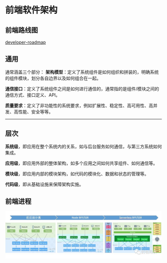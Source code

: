 # 前端软件架构

## 前端路线图
[developer-roadmap](https://github.com/goodjack/developer-roadmap-chinese)

## 通用
通常涵盖三个部分：
**架构模型**：定义了系统组件是如何组织和拼装的，明确系统的组件模块，划分各自边界以及如何组合在一起。

**通信接口**：定义了系统组件之间是如何进行通信的，通常指的是组件/模块之间的通信方式、接口定义、API。

**质量要求**：定义了非功能性的系统要求，例如扩展性、稳定性、高可用性、高并发、高性能、安全等等。

---

## 层次
**系统级**，即应用在整个系统内的关系，如与后台服务如何通信，与第三方系统如何集成。

**应用级**，即应用外部的整体架构，如多个应用之间如何共享组件、如何通信等。

**模块级**，即应用内部的模块架构，如代码的模块化、数据和状态的管理等。

**代码级**，即从基础设施来保障架构实施。

## 前端进程
![前端进程](./前端进程.jpeg)
